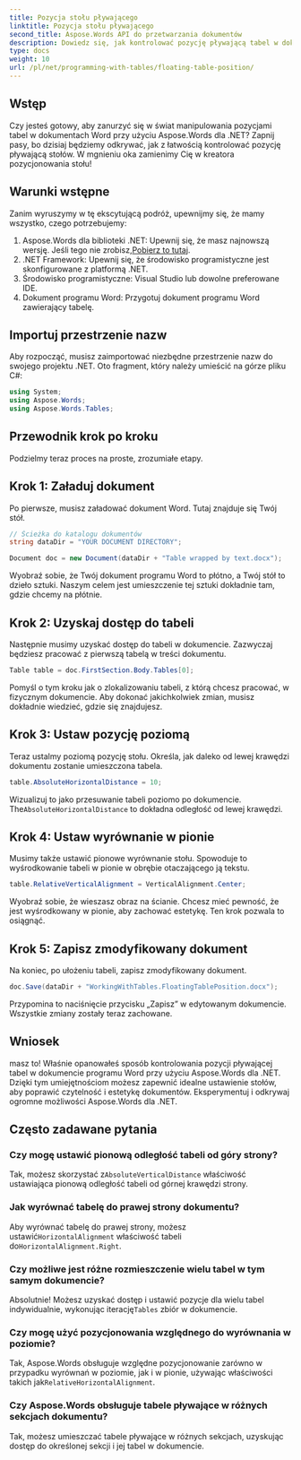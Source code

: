 ```yaml
---
title: Pozycja stołu pływającego
linktitle: Pozycja stołu pływającego
second_title: Aspose.Words API do przetwarzania dokumentów
description: Dowiedz się, jak kontrolować pozycję pływającą tabel w dokumentach programu Word za pomocą Aspose.Words dla .NET, korzystając z naszego szczegółowego przewodnika krok po kroku.
type: docs
weight: 10
url: /pl/net/programming-with-tables/floating-table-position/
---
```

## Wstęp

Czy jesteś gotowy, aby zanurzyć się w świat manipulowania pozycjami tabel w dokumentach Word przy użyciu Aspose.Words dla .NET? Zapnij pasy, bo dzisiaj będziemy odkrywać, jak z łatwością kontrolować pozycję pływającą stołów. W mgnieniu oka zamienimy Cię w kreatora pozycjonowania stołu!

## Warunki wstępne

Zanim wyruszymy w tę ekscytującą podróż, upewnijmy się, że mamy wszystko, czego potrzebujemy:

1. Aspose.Words dla biblioteki .NET: Upewnij się, że masz najnowszą wersję. Jeśli tego nie zrobisz,[Pobierz to tutaj](https://releases.aspose.com/words/net/).
2. .NET Framework: Upewnij się, że środowisko programistyczne jest skonfigurowane z platformą .NET.
3. Środowisko programistyczne: Visual Studio lub dowolne preferowane IDE.
4. Dokument programu Word: Przygotuj dokument programu Word zawierający tabelę.

## Importuj przestrzenie nazw

Aby rozpocząć, musisz zaimportować niezbędne przestrzenie nazw do swojego projektu .NET. Oto fragment, który należy umieścić na górze pliku C#:

```csharp
using System;
using Aspose.Words;
using Aspose.Words.Tables;
```

## Przewodnik krok po kroku

Podzielmy teraz proces na proste, zrozumiałe etapy.

## Krok 1: Załaduj dokument

Po pierwsze, musisz załadować dokument Word. Tutaj znajduje się Twój stół.

```csharp
// Ścieżka do katalogu dokumentów
string dataDir = "YOUR DOCUMENT DIRECTORY";

Document doc = new Document(dataDir + "Table wrapped by text.docx");
```

Wyobraź sobie, że Twój dokument programu Word to płótno, a Twój stół to dzieło sztuki. Naszym celem jest umieszczenie tej sztuki dokładnie tam, gdzie chcemy na płótnie.

## Krok 2: Uzyskaj dostęp do tabeli

Następnie musimy uzyskać dostęp do tabeli w dokumencie. Zazwyczaj będziesz pracować z pierwszą tabelą w treści dokumentu.

```csharp
Table table = doc.FirstSection.Body.Tables[0];
```

Pomyśl o tym kroku jak o zlokalizowaniu tabeli, z którą chcesz pracować, w fizycznym dokumencie. Aby dokonać jakichkolwiek zmian, musisz dokładnie wiedzieć, gdzie się znajdujesz.

## Krok 3: Ustaw pozycję poziomą

Teraz ustalmy poziomą pozycję stołu. Określa, jak daleko od lewej krawędzi dokumentu zostanie umieszczona tabela.

```csharp
table.AbsoluteHorizontalDistance = 10;
```

 Wizualizuj to jako przesuwanie tabeli poziomo po dokumencie. The`AbsoluteHorizontalDistance` to dokładna odległość od lewej krawędzi.

## Krok 4: Ustaw wyrównanie w pionie

Musimy także ustawić pionowe wyrównanie stołu. Spowoduje to wyśrodkowanie tabeli w pionie w obrębie otaczającego ją tekstu.

```csharp
table.RelativeVerticalAlignment = VerticalAlignment.Center;
```

Wyobraź sobie, że wieszasz obraz na ścianie. Chcesz mieć pewność, że jest wyśrodkowany w pionie, aby zachować estetykę. Ten krok pozwala to osiągnąć.

## Krok 5: Zapisz zmodyfikowany dokument

Na koniec, po ułożeniu tabeli, zapisz zmodyfikowany dokument.

```csharp
doc.Save(dataDir + "WorkingWithTables.FloatingTablePosition.docx");
```

Przypomina to naciśnięcie przycisku „Zapisz” w edytowanym dokumencie. Wszystkie zmiany zostały teraz zachowane.

## Wniosek

masz to! Właśnie opanowałeś sposób kontrolowania pozycji pływającej tabel w dokumencie programu Word przy użyciu Aspose.Words dla .NET. Dzięki tym umiejętnościom możesz zapewnić idealne ustawienie stołów, aby poprawić czytelność i estetykę dokumentów. Eksperymentuj i odkrywaj ogromne możliwości Aspose.Words dla .NET.

## Często zadawane pytania

### Czy mogę ustawić pionową odległość tabeli od góry strony?

 Tak, możesz skorzystać z`AbsoluteVerticalDistance` właściwość ustawiająca pionową odległość tabeli od górnej krawędzi strony.

### Jak wyrównać tabelę do prawej strony dokumentu?

 Aby wyrównać tabelę do prawej strony, możesz ustawić`HorizontalAlignment` właściwość tabeli do`HorizontalAlignment.Right`.

### Czy możliwe jest różne rozmieszczenie wielu tabel w tym samym dokumencie?

 Absolutnie! Możesz uzyskać dostęp i ustawić pozycje dla wielu tabel indywidualnie, wykonując iterację`Tables` zbiór w dokumencie.

### Czy mogę użyć pozycjonowania względnego do wyrównania w poziomie?

Tak, Aspose.Words obsługuje względne pozycjonowanie zarówno w przypadku wyrównań w poziomie, jak i w pionie, używając właściwości takich jak`RelativeHorizontalAlignment`.

### Czy Aspose.Words obsługuje tabele pływające w różnych sekcjach dokumentu?

Tak, możesz umieszczać tabele pływające w różnych sekcjach, uzyskując dostęp do określonej sekcji i jej tabel w dokumencie.